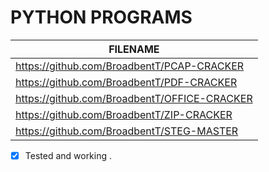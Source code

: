 # PYTHON PROGRAMS

| FILENAME |
|----------|
| https://github.com/BroadbentT/PCAP-CRACKER |
| https://github.com/BroadbentT/PDF-CRACKER |
| https://github.com/BroadbentT/OFFICE-CRACKER |
| https://github.com/BroadbentT/ZIP-CRACKER |
| https://github.com/BroadbentT/STEG-MASTER |

- [X] Tested and working .
